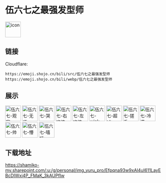 # 伍六七之最强发型师
<img src="https://emoji.shojo.cn/bili/src/伍六七之最强发型师/icon.png" width="50" height="50" alt="icon">

## 链接
Cloudflare:
```
https://emoji.shojo.cn/bili/src/伍六七之最强发型师
https://emoji.shojo.cn/bili/webp/伍六七之最强发型师
```
## 展示
<img src="https://emoji.shojo.cn/bili/src/伍六七之最强发型师/伍六七-观察.png" width="50" height="50" alt="伍六七-观察">
<img src="https://emoji.shojo.cn/bili/src/伍六七之最强发型师/伍六七-无语.png" width="50" height="50" alt="伍六七-无语">
<img src="https://emoji.shojo.cn/bili/src/伍六七之最强发型师/伍六七-哭.png" width="50" height="50" alt="伍六七-哭">
<img src="https://emoji.shojo.cn/bili/src/伍六七之最强发型师/伍六七-右吃惊.png" width="50" height="50" alt="伍六七-右吃惊">
<img src="https://emoji.shojo.cn/bili/src/伍六七之最强发型师/伍六七-左吃惊.png" width="50" height="50" alt="伍六七-左吃惊">
<img src="https://emoji.shojo.cn/bili/src/伍六七之最强发型师/伍六七-wink.png" width="50" height="50" alt="伍六七-wink">
<img src="https://emoji.shojo.cn/bili/src/伍六七之最强发型师/伍六七-超凶.png" width="50" height="50" alt="伍六七-超凶">
<img src="https://emoji.shojo.cn/bili/src/伍六七之最强发型师/伍六七-搓手.png" width="50" height="50" alt="伍六七-搓手">
<img src="https://emoji.shojo.cn/bili/src/伍六七之最强发型师/伍六七-冷漠.png" width="50" height="50" alt="伍六七-冷漠">
<img src="https://emoji.shojo.cn/bili/src/伍六七之最强发型师/伍六七-帅.png" width="50" height="50" alt="伍六七-帅">
<img src="https://emoji.shojo.cn/bili/src/伍六七之最强发型师/伍六七-懵.png" width="50" height="50" alt="伍六七-懵">
<img src="https://emoji.shojo.cn/bili/src/伍六七之最强发型师/伍六七-嘻嘻.png" width="50" height="50" alt="伍六七-嘻嘻">

## 下载地址

https://shamiko-my.sharepoint.com/:u:/g/personal/img_yuru_pro/Efpqna93w9xAl4uI611LayEBcDIWxi4P_FMaK_3kAUPfIw
